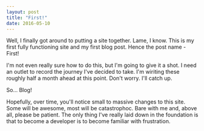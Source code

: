 ```yaml
---
layout: post
title: "First!"
date: 2016-05-10
---
```


Well, I finally got around to putting a site together. Lame, I know. This is my first fully functioning site and my first blog post. Hence the post name - First!

I'm not even really sure how to do this, but I'm going to give it a shot. I need an outlet to record the journey I've decided to take. I'm wiriting these roughly half a month ahead at this point. Don't worry. I'll catch up.

So... Blog!

Hopefully, over time, you'll notice small to massive changes to this site. Some will be awesome, most will be catastrophoc. Bare with me and, above all, please be patient. The only thing I've really laid down in the foundation is that to become a developer is to become familiar with frustration. 
